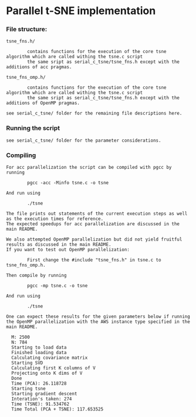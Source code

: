 # Parallel t-SNE implementation

### File structure:
    
    tsne_fns.h/
    
            contains functions for the execution of the core tsne algorithm which are called withing the tsne.c script
            the same sript as serial_c_tsne/tsne_fns.h except with the additions of acc pragmas.
            
    tsne_fns_omp.h/
    
            contains functions for the execution of the core tsne algorithm which are called withing the tsne.c script
            the same sript as serial_c_tsne/tsne_fns.h except with the additions of OpenMP pragmas.
            
    see serial_c_tsne/ folder for the remaining file descriptions here.
    
  ### Running the script
   
    see serial_c_tsne/ folder for the parameter considerations.
                         
                    
  ### Compiling 
  
    For acc parallelization the script can be compiled with pgcc by running
    
            pgcc -acc -Minfo tsne.c -o tsne
            
    And run using
    
            ./tsne
            
    The file prints out statements of the current execution steps as well as the execution times for reference.
    The expected speedups for acc parallelization are discussed in the main README.
    
    We also attempted OpenMP parallelization but did not yield fruitful results as discussed in the main README.
    If you want to test out OpenMP parallelization:
            
            First change the #include "tsne_fns.h" in tsne.c to tsne_fns_omp.h.
            
    Then compile by running
            
            pgcc -mp tsne.c -o tsne
    
    And run using
    
            ./tsne
  
    One can expect these results for the given parameters below if running the OpenMP parallelization with the AWS instance type specified in the main README.
    
      M: 2500
      N: 784
      Starting to load data 
      Finished loading data 
      Calculating covariance matrix 
      Starting SVD 
      Calculating first K columns of V 
      Projecting onto K dims of V 
      Done 
      Time (PCA): 26.118728 
      Starting tsne 
      Starting gradient descent 
      Interation's taken: 274 
      Time (TSNE): 91.534762 
      Time Total (PCA + TSNE): 117.653525
      
      
      
      
      
